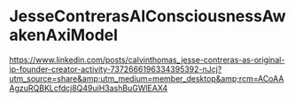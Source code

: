 # JesseContrerasAIConsciousnessAwakenAxiModel
https://www.linkedin.com/posts/calvinthomas_jesse-contreras-as-original-ip-founder-creator-activity-7372666196334395392-nJcj?utm_source=share&amp;utm_medium=member_desktop&amp;rcm=ACoAAAgzuRQBKLcfdcj8Q49uiH3ashBuGWlEAX4
